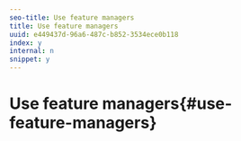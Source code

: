 ```yaml
---
seo-title: Use feature managers
title: Use feature managers
uuid: e449437d-96a6-487c-b852-3534ece0b118
index: y
internal: n
snippet: y
---
```


# Use feature managers{#use-feature-managers}

